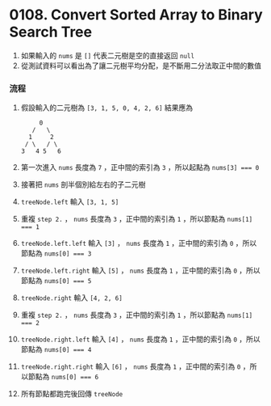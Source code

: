 # 0108. Convert Sorted Array to Binary Search Tree
1. 如果輸入的 `nums` 是 `[]` 代表二元樹是空的直接返回 `null`
2. 從測試資料可以看出為了讓二元樹平均分配，是不斷用二分法取正中間的數值

### 流程
1. 假設輸入的二元樹為 `[3, 1, 5, 0, 4, 2, 6]` 結果應為

    ```
         0
       /   \
      1     2
     / \   / \
    3   4 5   6
    ```
2. 第一次進入 `nums` 長度為 `7` ，正中間的索引為 `3` ，所以起點為 `nums[3] === 0`
3. 接著把 `nums` 剖半個別給左右的子二元樹
4. `treeNode.left` 輸入 `[3, 1, 5]`
5. 重複 `step 2.` ， `nums` 長度為 `3` ，正中間的索引為 `1` ，所以節點為 `nums[1] === 1`
6. `treeNode.left.left` 輸入 `[3]` ， `nums` 長度為 `1` ，正中間的索引為 `0` ，所以節點為 `nums[0] === 3`
7. `treeNode.left.right` 輸入 `[5]` ， `nums` 長度為 `1` ，正中間的索引為 `0` ，所以節點為 `nums[0] === 5`
8. `treeNode.right` 輸入 `[4, 2, 6]`
9. 重複 `step 2.` ， `nums` 長度為 `3` ，正中間的索引為 `1` ，所以節點為 `nums[1] === 2`
10. `treeNode.right.left` 輸入 `[4]` ， `nums` 長度為 `1` ，正中間的索引為 `0` ，所以節點為 `nums[0] === 4`
11. `treeNode.right.right` 輸入 `[6]` ， `nums` 長度為 `1` ，正中間的索引為 `0` ，所以節點為 `nums[0] === 6`
12. 所有節點都跑完後回傳 `treeNode`

